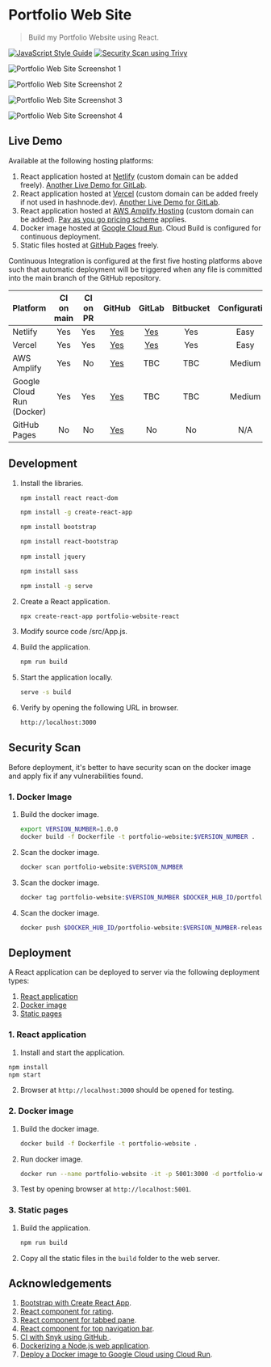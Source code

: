 # Portfolio Web Site

> Build my Portfolio Website using React.

[![JavaScript Style Guide](https://img.shields.io/badge/code_style-standard-brightgreen.svg)](https://standardjs.com) [![Security Scan using Trivy](https://github.com/adafycheng/portfolio-website-react/actions/workflows/trivy-main.yml/badge.svg)](https://github.com/adafycheng/portfolio-website-react/actions/workflows/trivy-main.yml)


![Portfolio Web Site Screenshot 1](public/images/PortfolioWebSite1.png)

![Portfolio Web Site Screenshot 2](public/images/PortfolioWebSite2.png)

![Portfolio Web Site Screenshot 3](public/images/PortfolioWebSite3.png)

![Portfolio Web Site Screenshot 4](public/images/PortfolioWebSite4.png)

## Live Demo

Available at the following hosting platforms:
1. React application hosted at [Netlify](https://netlify-portfolio.adafycheng.dev) (custom domain can be added freely).  [Another Live Demo for GitLab](https://netlify-portfolio-gitlab.adafycheng.dev).
2. React application hosted at [Vercel](https://portfolio-website-react-adafycheng.vercel.app) (custom domain can be added freely if not used in hashnode.dev). [Another Live Demo for GitLab](https://portfolio-website-react-gitlab.vercel.app).
3. React application hosted at [AWS Amplify Hosting](https://aws-portfolio.adafycheng.dev) (custom domain can be added).  <a href="https://aws.amazon.com/amplify/pricing/" target="_blank">Pay as you go pricing scheme</a> applies.
4. Docker image hosted at [Google Cloud Run](https://gcp-portfolio.adafycheng.dev).  Cloud Build is configured for continuous deployment.
5. Static files hosted at [GitHub Pages](https://adafycheng.github.io) freely.

Continuous Integration is configured at the first five hosting platforms above such that automatic deployment will be triggered when any file is committed into the main branch of the GitHub repository.

| Platform                  | CI on main | CI on PR |                            GitHub                            |                          GitLab                          | Bitbucket | Configuration | Email Notification |
|---------------------------|:----------:|:--------:|:------------------------------------------------------------:|:--------------------------------------------------------:|:---------:|:-------------:|:------------------:|
| Netlify                   |    Yes     |   Yes    |       [Yes](https://netlify-portfolio.adafycheng.dev)        |  [Yes](https://netlify-portfolio-gitlab.adafycheng.dev)  |    Yes    |     Easy      |        Yes         |
| Vercel                    |    Yes     |   Yes    | [Yes](https://portfolio-website-react-adafycheng.vercel.app) | [Yes](https://portfolio-website-react-gitlab.vercel.app) |    Yes    |     Easy      |         No         |
| AWS Amplify               |    Yes     |    No    |         [Yes](https://aws-portfolio.adafycheng.dev)          |                           TBC                            |    TBC    |    Medium     |         No         |
| Google Cloud Run (Docker) |    Yes     |   Yes    |         [Yes](https://gcp-portfolio.adafycheng.dev)          |                           TBC                            |    TBC    |    Medium     |         No         |
| GitHub Pages              |     No     |    No    |             [Yes](https://adafycheng.github.io)              |                            No                            |    No     |      N/A      |         No         |


## Development

1. Install the libraries.

    ```bash
    npm install react react-dom

    npm install -g create-react-app

    npm install bootstrap

    npm install react-bootstrap
  
    npm install jquery
   
    npm install sass
   
    npm install -g serve
    ```

2. Create a React application.

    ```sh
    npx create-react-app portfolio-website-react
    ```
   
3. Modify source code /src/App.js.

4. Build the application.
    ```sh
    npm run build
    ```

5. Start the application locally.
    ```sh
    serve -s build
    ```

6. Verify by opening the following URL in browser.
    ```sh
    http://localhost:3000
    ```

## Security Scan

Before deployment, it's better to have security scan on the docker image and apply fix if any vulnerabilities found.

### 1. Docker Image

1. Build the docker image.

    ```sh
    export VERSION_NUMBER=1.0.0
    docker build -f Dockerfile -t portfolio-website:$VERSION_NUMBER .
    ```

2. Scan the docker image.

    ```sh
    docker scan portfolio-website:$VERSION_NUMBER
    ```

3. Scan the docker image.

    ```sh
    docker tag portfolio-website:$VERSION_NUMBER $DOCKER_HUB_ID/portfolio-website:$VERSION_NUMBER-release
    ```
   
4. Scan the docker image.

    ```sh
    docker push $DOCKER_HUB_ID/portfolio-website:$VERSION_NUMBER-release
    ```


## Deployment

A React application can be deployed to server via the following deployment types:
1. [React application](#1-react-application)
2. [Docker image](#2-docker-image)
3. [Static pages](#3-static-pages)

### 1. React application

1. Install and start the application.

```sh
npm install
npm start
```

2. Browser at `http://localhost:3000` should be opened for testing.

### 2. Docker image

1. Build the docker image.

    ```sh
    docker build -f Dockerfile -t portfolio-website .
    ```

2. Run docker image.

    ```sh
    docker run --name portfolio-website -it -p 5001:3000 -d portfolio-website
    ```

3. Test by opening browser at `http://localhost:5001`.


### 3. Static pages

1. Build the application.

    ```sh
    npm run build
    ```

2. Copy all the static files in the `build` folder to the web server.


## Acknowledgements

1. [Bootstrap with Create React App](https://www.npmjs.com/package/create-react-app).
2. [React component for rating](https://www.npmjs.com/package/reactjs-rating-component).
3. [React component for tabbed pane](https://www.npmjs.com/package/reactjs-tabbedpane-component).
4. [React component for top navigation bar](https://www.npmjs.com/package/reactjs-topnav-component).
5. [CI with Snyk using GitHub ](https://blog.adafycheng.dev/ci-with-snyk-using-github-actions).
6. [Dockerizing a Node.js web application](https://blog.adafycheng.dev/dockerizing-a-nodejs-web-application).
7. [Deploy a Docker image to Google Cloud using Cloud Run](https://blog.adafycheng.dev/deploy-a-docker-image-to-google-cloud-using-cloud-run).
